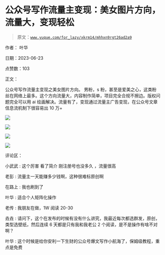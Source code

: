 # 公众号写作流量主变现：美女图片方向，流量大，变现轻松

> 原文：[`www.yuque.com/for_lazy/xkrm14/mhhxn9rgt26ad2a9`](https://www.yuque.com/for_lazy/xkrm14/mhhxn9rgt26ad2a9)

作者： 叶华

日期：2023-06-23

点赞数：103

正文：

公众号写作流量主变现之美女图片方向。 男粉，s 粉，甚至是爱美之心，这类粉丝在网络上最多。这个方向流量大，内容制作简单，项目完全合规不擦边。版权问题完全可以用 ai 绘画解决。流量有了，变现通过流量主广告变现，在公众号文章信息流机制下很容易出 10 万+

![](img/d672f794666de830486e88a5cb9563ee.png)

![](img/eba08bef14adc7dfcc48779574cf6bd3.png)

![](img/d2c52021a4d25e9314c1287065702e9d.png)

![](img/6b902f1678b9b9170c05387b24bf9a7b.png)

评论区：

小武武 : 这个厉害 看了简介 刚注册号也没多久 ，流量很高

老彭 : 流量主一天能赚多少钱啊，这种很难标原创啊

在路上 : 我也刷到了

叶华 : 适合个人矩阵化操作

老传 : 我朋友在做，1W 阅读 20-30

垚垚 : 请问下，这个在发布的时候有没有什么讲究，我最近每次都选群发，原创，类型选壁纸，然后连续 6 天都是只有我和我老公 2 个阅读，是不是操作有啥不对啊？

叶华 : 这个时候是给你安利一下生财的公众号爆文写作小航海了，保姆级教程，重点是免费



